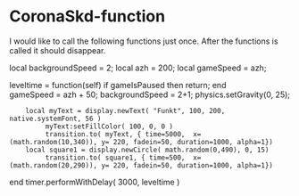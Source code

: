 # CoronaSkd-function
I would like to call the following functions just once. After the functions is called it should disappear.  


local backgroundSpeed = 2; 
local azh = 200;
local gameSpeed = azh;


leveltime = function(self)
 if gameIsPaused then
      return;
 end     
        gameSpeed = azh + 50; 
        backgroundSpeed = 2+1;
        physics.setGravity(0, 25);
 
        local myText = display.newText( "Funkt", 100, 200, native.systemFont, 56 )
             myText:setFillColor( 100, 0, 0 )   
             transition.to( myText, { time=5000,  x= (math.random(10,340)), y= 220, fadein=50, duration=1000, alpha=1})
        local square1 = display.newCircle( math.random(0,490), 0, 15)  
             transition.to( square1, { time=500,  x= (math.random(20,290)), y= 220, fadein=50, duration=1000, alpha=1})
end
timer.performWithDelay( 3000, leveltime )
